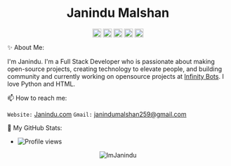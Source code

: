 <p align="center"> <h1 align="center"> Janindu Malshan </h1> </p>
<p align="center">
<a href="https://instagram.com/imjanindu" target="_blank"><img align="center" src="https://cdn.jsdelivr.net/npm/simple-icons@3.0.1/icons/instagram.svg" alt="Janindu Malshan" height="20" width="20" /></a>
<a href="https://facebook.com/imjanindu" target="_blank"><img align="center" src="https://cdn.jsdelivr.net/npm/simple-icons@3.0.1/icons/facebook.svg" alt="Janindu Malshan" height="20" width="20" /></a>
<a href="https://github.com/imjanindu" target="_blank"><img align="center" src="https://cdn.jsdelivr.net/npm/simple-icons@3.0.1/icons/github.svg" alt="Janindu Malshan" height="20" width="20" /></a>
<a href="https://t.me/imjanindu" target="_blank"><img align="center" src="https://cdn.jsdelivr.net/npm/simple-icons@3.0.1/icons/telegram.svg" alt="Janindu Malshan" height="20" width="20" /></a>
<a href="https://github.com/imjanindu" target="_blank"><img align="center" src="https://cdn.jsdelivr.net/npm/simple-icons@3.0.1/icons/github.svg" alt="Janindu Malshan" height="20" width="20" /></a>
</p>

✨ About Me:

I'm Janindu. I'm a Full Stack Developer who is passionate about making open-source projects, creating technology to elevate people, and building community and currently working on opensource projects at [Infinity Bots](https://github.com/Infinity-Bots). I love Python and HTML. 

📫 How to reach me:

`Website:` [Janindu.com](https://janindu.com) 
`Gmail:` janindumalshan259@gmail.com

🔭 My GitHub Stats:

- ![Profile views](https://gpvc.arturio.dev/imjanindu)

<p align="center">
	<img src=https://github-readme-stats.vercel.app/api?username=imjanindu&show_icons=true&theme=midnight-purple alt=ImJanindu />
</p>


